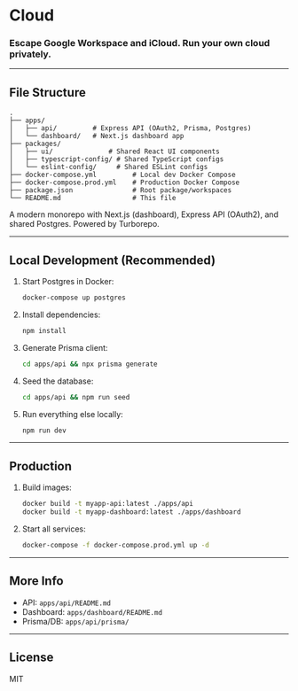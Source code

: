 # Cloud

### Escape Google Workspace and iCloud. Run your own cloud privately.

---

## File Structure

```
.
├── apps/
│   ├── api/         # Express API (OAuth2, Prisma, Postgres)
│   └── dashboard/   # Next.js dashboard app
├── packages/
│   ├── ui/              # Shared React UI components
│   ├── typescript-config/ # Shared TypeScript configs
│   └── eslint-config/     # Shared ESLint configs
├── docker-compose.yml         # Local dev Docker Compose
├── docker-compose.prod.yml    # Production Docker Compose
├── package.json               # Root package/workspaces
└── README.md                  # This file
```

A modern monorepo with Next.js (dashboard), Express API (OAuth2), and shared Postgres. Powered by Turborepo.

---

## Local Development (Recommended)

1. Start Postgres in Docker:
   ```sh
   docker-compose up postgres
   ```
2. Install dependencies:
   ```sh
   npm install
   ```
3. Generate Prisma client:
   ```sh
   cd apps/api && npx prisma generate
   ```
4. Seed the database:
   ```sh
   cd apps/api && npm run seed
   ```
5. Run everything else locally:
   ```sh
   npm run dev
   ```

---

## Production

1. Build images:
   ```sh
   docker build -t myapp-api:latest ./apps/api
   docker build -t myapp-dashboard:latest ./apps/dashboard
   ```
2. Start all services:
   ```sh
   docker-compose -f docker-compose.prod.yml up -d
   ```

---

## More Info

- API: `apps/api/README.md`
- Dashboard: `apps/dashboard/README.md`
- Prisma/DB: `apps/api/prisma/`

---

## License

MIT
